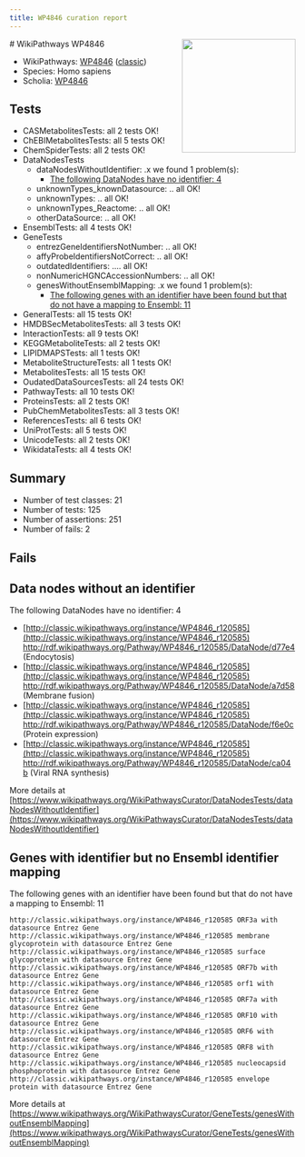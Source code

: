 ```yaml
---
title: WP4846 curation report
---
```


<img style="float: right; width: 200px" src="https://upload.wikimedia.org/wikipedia/commons/thumb/8/83/Wplogo_with_text_500.png/640px-Wplogo_with_text_500.png" />
# WikiPathways WP4846

* WikiPathways: [WP4846](https://wikipathways.org/pathways/WP4846) ([classic](https://classic.wikipathways.org/instance/WP4846))
* Species: Homo sapiens
* Scholia: [WP4846](https://scholia.toolforge.org/wikipathways/WP4846)
## Tests
* CASMetabolitesTests: all 2 tests OK!
* ChEBIMetabolitesTests: all 5 tests OK!
* ChemSpiderTests: all 2 tests OK!
* DataNodesTests
    * dataNodesWithoutIdentifier: .x we found 1 problem(s):
        * [The following DataNodes have no identifier: 4](#d2d32fa3)
    * unknownTypes_knownDatasource: .. all OK!
    * unknownTypes: .. all OK!
    * unknownTypes_Reactome: .. all OK!
    * otherDataSource: .. all OK!
* EnsemblTests: all 4 tests OK!
* GeneTests
    * entrezGeneIdentifiersNotNumber: .. all OK!
    * affyProbeIdentifiersNotCorrect: .. all OK!
    * outdatedIdentifiers: .... all OK!
    * nonNumericHGNCAccessionNumbers: .. all OK!
    * genesWithoutEnsemblMapping: .x we found 1 problem(s):
        * [The following genes with an identifier have been found but that do not have a mapping to Ensembl: 11](#c4e5430e)
* GeneralTests: all 15 tests OK!
* HMDBSecMetabolitesTests: all 3 tests OK!
* InteractionTests: all 9 tests OK!
* KEGGMetaboliteTests: all 2 tests OK!
* LIPIDMAPSTests: all 1 tests OK!
* MetaboliteStructureTests: all 1 tests OK!
* MetabolitesTests: all 15 tests OK!
* OudatedDataSourcesTests: all 24 tests OK!
* PathwayTests: all 10 tests OK!
* ProteinsTests: all 2 tests OK!
* PubChemMetabolitesTests: all 3 tests OK!
* ReferencesTests: all 6 tests OK!
* UniProtTests: all 5 tests OK!
* UnicodeTests: all 2 tests OK!
* WikidataTests: all 4 tests OK!


## Summary

* Number of test classes: 21
* Number of tests: 125
* Number of assertions: 251
* Number of fails: 2

## Fails

<a name="d2d32fa3" />

## Data nodes without an identifier

The following DataNodes have no identifier: 4

* [http://classic.wikipathways.org/instance/WP4846_r120585](http://classic.wikipathways.org/instance/WP4846_r120585) http://rdf.wikipathways.org/Pathway/WP4846_r120585/DataNode/d77e4 (Endocytosis)
* [http://classic.wikipathways.org/instance/WP4846_r120585](http://classic.wikipathways.org/instance/WP4846_r120585) http://rdf.wikipathways.org/Pathway/WP4846_r120585/DataNode/a7d58 (Membrane
fusion)
* [http://classic.wikipathways.org/instance/WP4846_r120585](http://classic.wikipathways.org/instance/WP4846_r120585) http://rdf.wikipathways.org/Pathway/WP4846_r120585/DataNode/f6e0c (Protein expression)
* [http://classic.wikipathways.org/instance/WP4846_r120585](http://classic.wikipathways.org/instance/WP4846_r120585) http://rdf.wikipathways.org/Pathway/WP4846_r120585/DataNode/ca04b (Viral RNA synthesis)


More details at [https://www.wikipathways.org/WikiPathwaysCurator/DataNodesTests/dataNodesWithoutIdentifier](https://www.wikipathways.org/WikiPathwaysCurator/DataNodesTests/dataNodesWithoutIdentifier)

<a name="c4e5430e" />

## Genes with identifier but no Ensembl identifier mapping

The following genes with an identifier have been found but that do not have a mapping to Ensembl: 11
```
http://classic.wikipathways.org/instance/WP4846_r120585 ORF3a with datasource Entrez Gene
http://classic.wikipathways.org/instance/WP4846_r120585 membrane glycoprotein with datasource Entrez Gene
http://classic.wikipathways.org/instance/WP4846_r120585 surface glycoprotein with datasource Entrez Gene
http://classic.wikipathways.org/instance/WP4846_r120585 ORF7b with datasource Entrez Gene
http://classic.wikipathways.org/instance/WP4846_r120585 orf1 with datasource Entrez Gene
http://classic.wikipathways.org/instance/WP4846_r120585 ORF7a with datasource Entrez Gene
http://classic.wikipathways.org/instance/WP4846_r120585 ORF10 with datasource Entrez Gene
http://classic.wikipathways.org/instance/WP4846_r120585 ORF6 with datasource Entrez Gene
http://classic.wikipathways.org/instance/WP4846_r120585 ORF8 with datasource Entrez Gene
http://classic.wikipathways.org/instance/WP4846_r120585 nucleocapsid phosphoprotein with datasource Entrez Gene
http://classic.wikipathways.org/instance/WP4846_r120585 envelope protein with datasource Entrez Gene
```

More details at [https://www.wikipathways.org/WikiPathwaysCurator/GeneTests/genesWithoutEnsemblMapping](https://www.wikipathways.org/WikiPathwaysCurator/GeneTests/genesWithoutEnsemblMapping)

